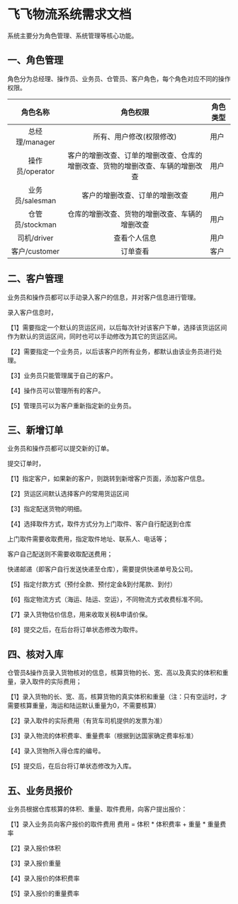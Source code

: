 # 飞飞物流系统需求文档

系统主要分为角色管理、系统管理等核心功能。

## 一、角色管理

角色分为总经理、操作员、业务员、仓管员、客户角色，每个角色对应不同的操作权限。

|    角色名称     |                           角色权限                           | 角色类型 |
| :-------------: | :----------------------------------------------------------: | -------- |
| 总经理/manager  |                   所有、用户修改(权限修改)                   | 用户     |
| 操作员/operator | 客户的增删改查、订单的增删改查、仓库的增删改查、货物的增删改查、车辆的增删改查 | 用户     |
| 业务员/salesman |                客户的增删改查、订单的增删改查                | 用户     |
| 仓管员/stockman |        仓库的增删改查、货物的增删改查、车辆的增删改查        | 用户     |
|   司机/driver   |                         查看个人信息                         | 用户     |
|  客户/customer  |                           订单查看                           | 客户     |

## 二、客户管理

业务员和操作员都可以手动录入客户的信息，并对客户信息进行管理。

录入客户信息时，

【1】需要指定一个默认的货运区间，以后每次针对该客户下单，选择该货运区间作为默认的货运区间，同时也可以手动修改为其它的货运区间。

【2】需要指定一个业务员，以后该客户的所有业务，都默认由该业务员进行处理。

【3】业务员只能管理属于自己的客户。

【4】操作员可以管理所有的客户。

【5】管理员可以为客户重新指定新的业务员。

## 三、新增订单

业务员和操作员都可以提交新的订单。

提交订单时，

【1】指定客户，如果新的客户，则跳转到新增客户页面，添加客户信息。

【2】货运区间默认选择客户的常用货运区间

【3】指定配送货物的明细。

【4】选择取件方式，取件方式分为上门取件、客户自行配送到仓库

上门取件需要收取费用，指定取件地址、联系人、电话等；

客户自己配送则不需要收取配送费用；

快递邮递（即客户自行发送快递至仓库），需要提供快递单号及公司。

【5】指定付款方式（预付全款、预付定金&到付尾款、到付）

【6】指定物流方式（海运、陆运、空运），不同物流方式收费标准不同。

【7】录入货物估价信息，用来收取关税&申请价保。

【8】提交之后，在后台将订单状态修改为取件。

## 四、核对入库

仓管员&操作员录入货物核对的信息，核算货物的长、宽、高以及真实的体积和重量，录入取件的实际费用；

【1】录入货物的长、宽、高，核算货物的真实体积和重量（注：只有空运时，才需要核算重量，海运和陆运默认重量为0，不需要核算）

【2】录入取件的实际费用（有货车司机提供的发票为准）

【3】录入物流的体积费率、重量费率（根据到达国家确定费率标准）

【4】录入货物所入得仓库的编号。

【5】提交后，在后台将订单状态修改为入库。

## 五、业务员报价

业务员根据仓库核算的体积、重量、取件费用，向客户提出报价：

【1】录入业务员向客户报价的取件费用	费用 =  体积 * 体积费率 + 重量 * 重量费率 

【2】录入报价体积

【3】录入报价重量

【4】录入报价的体积费率

【5】录入报价的重量费率 

